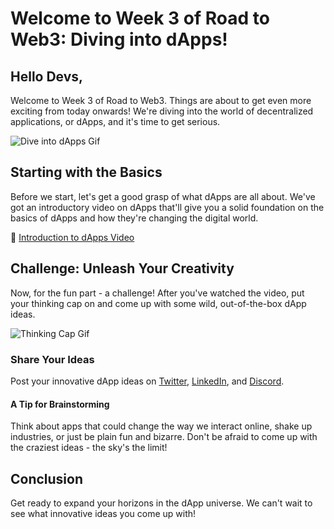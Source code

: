 # Welcome to Week 3 of Road to Web3: Diving into dApps!

## Hello Devs,

Welcome to Week 3 of Road to Web3. Things are about to get even more exciting from today onwards! We're diving into the world of decentralized applications, or dApps, and it's time to get serious.

![Dive into dApps Gif](https://media0.giphy.com/media/lvHir7Z9eCCbqm98IY/giphy.gif?cid=7941fdc6vsic44oeo3swoihai21xqiuqm3sa9zla96kartxq&ep=v1_gifs_search&rid=giphy.gif&ct=g)

## Starting with the Basics

Before we start, let's get a good grasp of what dApps are all about. We've got an introductory video on dApps that'll give you a solid foundation on the basics of dApps and how they're changing the digital world.

🔗 [Introduction to dApps Video](https://www.youtube.com/watch?v=F50OrwV6Uk8)

## Challenge: Unleash Your Creativity

Now, for the fun part - a challenge! After you've watched the video, put your thinking cap on and come up with some wild, out-of-the-box dApp ideas.

![Thinking Cap Gif](https://media2.giphy.com/media/1o1iwQngXCF5guav2G/giphy.gif?cid=7941fdc63derr2r4e2jhpn4gke1gqzos7zww0pt6vnkurgjk&ep=v1_gifs_search&rid=giphy.gif&ct=g)

### Share Your Ideas
Post your innovative dApp ideas on [Twitter](https://twitter.com/0xmetaschool), [LinkedIn](https://www.linkedin.com/company/0xmetaschool/), and [Discord](https://discord.com/invite/vbVMUwXWgc).

#### A Tip for Brainstorming
Think about apps that could change the way we interact online, shake up industries, or just be plain fun and bizarre. Don't be afraid to come up with the craziest ideas - the sky's the limit!

## Conclusion

Get ready to expand your horizons in the dApp universe. We can't wait to see what innovative ideas you come up with!
